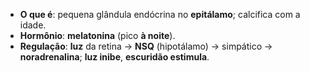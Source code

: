 - **O que é**: pequena glândula endócrina no **epitálamo**; calcifica com a idade.
- **Hormônio**: **melatonina** (pico **à noite**). 
- **Regulação**: **luz** da retina → **NSQ** (hipotálamo) → simpático → **noradrenalina**; **luz inibe**, **escuridão estimula**.

